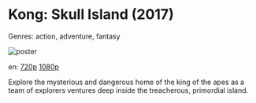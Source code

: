 # Kong: Skull Island (2017)

Genres: action, adventure, fantasy

![poster](http://image.tmdb.org/t/p/w500/r2517Vz9EhDhj88qwbDVj8DCRZN.jpg)

en:
  [720p](magnet:?xt=urn:btih:CC4EACD88F0F443C6C6A4B76DAC49D668BF8481B&tr=udp://glotorrents.pw:6969/announce&tr=udp://tracker.opentrackr.org:1337/announce&tr=udp://torrent.gresille.org:80/announce&tr=udp://tracker.openbittorrent.com:80&tr=udp://tracker.coppersurfer.tk:6969&tr=udp://tracker.leechers-paradise.org:6969&tr=udp://p4p.arenabg.ch:1337&tr=udp://tracker.internetwarriors.net:1337)
  [1080p](magnet:?xt=urn:btih:148242CB8F98CFD40D2725B43931DAAEA55E752C&tr=udp://glotorrents.pw:6969/announce&tr=udp://tracker.opentrackr.org:1337/announce&tr=udp://torrent.gresille.org:80/announce&tr=udp://tracker.openbittorrent.com:80&tr=udp://tracker.coppersurfer.tk:6969&tr=udp://tracker.leechers-paradise.org:6969&tr=udp://p4p.arenabg.ch:1337&tr=udp://tracker.internetwarriors.net:1337)
  


Explore the mysterious and dangerous home of the king of the apes as a team of explorers ventures deep inside the treacherous, primordial island.